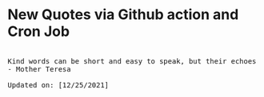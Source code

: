 # New Quotes via Github action and Cron Job

<pre>
<!-- #quote -->
Kind words can be short and easy to speak, but their echoes are truly endless.
- Mother Teresa

Updated on: [12/25/2021]
<!-- #quoteEnd -->
</pre>
